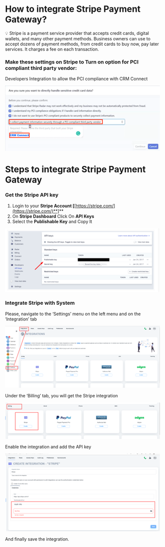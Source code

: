 # How to integrate Stripe Payment Gateway?

<aside>
💡 Stripe is a payment service provider that accepts credit cards, digital wallets, and many other payment methods. Business owners can use to accept dozens of payment methods, from credit cards to buy now, pay later services. It charges a fee on each transaction.

</aside>

### **Make these settings on Stripe to Turn on option for PCI compliant third party vendor:**

Developers Integration to allow the PCI compliance with CRM Connect

![Untitled](How%20to%20integrate%20Stripe%20Payment%20Gateway%20e88e6006e4054d19a7189dfbe69d1c52/Untitled.png)

# Steps to integrate Stripe Payment Gateway

### Get the Stripe API key

1. Login to your **Stripe Account [**[https://stripe.com/](https://stripe.com/)**]**
2. On **Stripe Dashboard** Click On **API Keys**
3. Select the **Publishable Key** and Copy It

![Untitled](How%20to%20integrate%20Stripe%20Payment%20Gateway%20e88e6006e4054d19a7189dfbe69d1c52/Untitled%201.png)

### Integrate Stripe with System

Please, navigate to the ‘Settings’ menu on the left menu and on the ‘Integration’ tab

![Untitled](How%20to%20integrate%20Stripe%20Payment%20Gateway%20e88e6006e4054d19a7189dfbe69d1c52/Untitled%202.png)

 Under the ‘Billing’ tab, you will get the Stripe integration

![Untitled](How%20to%20integrate%20Stripe%20Payment%20Gateway%20e88e6006e4054d19a7189dfbe69d1c52/Untitled%203.png)

Enable the integration and add the API key 

![Untitled](How%20to%20integrate%20Stripe%20Payment%20Gateway%20e88e6006e4054d19a7189dfbe69d1c52/Untitled%204.png)

And finally save the integration.